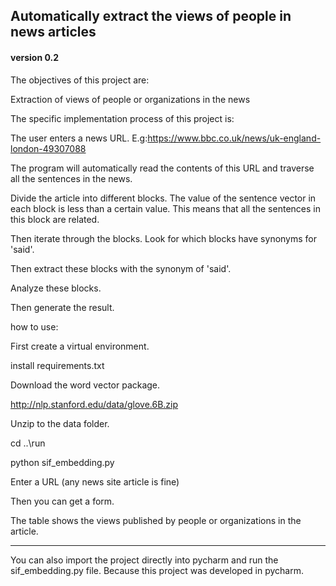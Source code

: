 ## Automatically extract the views of people in news articles

#### version 0.2

The objectives of this project are:

Extraction of views of people or organizations in the news

The specific implementation process of this project is:

The user enters a news URL. E.g:https://www.bbc.co.uk/news/uk-england-london-49307088

The program will automatically read the contents of this URL and traverse all the sentences in the news.

Divide the article into different blocks. The value of the sentence vector in each block is less than a certain value. This means that all the sentences in this block are related.

Then iterate through the blocks. Look for which blocks have synonyms for 'said'.

Then extract these blocks with the synonym of 'said'.

Analyze these blocks.

Then generate the result.

how to use:

First create a virtual environment.

install requirements.txt

Download the word vector package.

http://nlp.stanford.edu/data/glove.6B.zip

Unzip to the data folder.

cd ..\run

python sif_embedding.py

Enter a URL (any news site article is fine)

Then you can get a form.

The table shows the views published by people or organizations in the article.

***

You can also import the project directly into pycharm and run the sif_embedding.py file.
Because this project was developed in pycharm.

